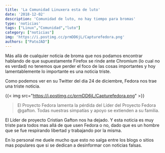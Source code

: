 ```yaml
---
title: 'La Comunidad Linuxera esta de luto'
date: '2018-12-02'
description: 'Comunidad de luto, no hay tiempo para bromas'
type: 'noticias'
tags: ["Linux","Comunidad","luto"]
category: ["noticias"]
img: 'https://i.postimg.cc/prmDD6jL/Capturefedora.png'
authors: ["PatoJAD"]
---
```


Más allá de cualquier noticia de broma que nos podamos encontrar hablando de que supuestamente Firefox se rinde ante Chromium (lo cual no es verdad) no tenemos que perder el foco de las cosas importantes y hoy lamentablemente lo importante es una noticia triste.

Como podemos ver en su Twitter del dia 24 de diciembre, Fedora nos trae una triste noticia.

{{< img src="https://i.postimg.cc/prmDD6jL/Capturefedora.png" >}}

> El Proyecto Fedora lamenta la pérdida del Líder del Proyecto Fedora @gafton. Todas nuestras simpatías y apoyo se extienden a su familia.

El Líder de proyecto Cristian Gafton nos ha dejado. Y esta noticia es muy triste para todos mas allá de que usen Fedora o no, dado que es un hombre que se fue respirando libertad y trabajando por la misma.

En lo personal me duele mucho que esto no salga entre los blogs o sitios mas populares que si se dedican a desinformar con noticias falsas.
